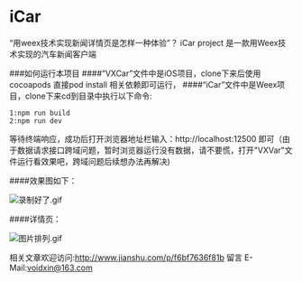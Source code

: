# iCar
“用weex技术实现新闻详情页是怎样一种体验”？ iCar project 是一款用Weex技术实现的汽车新闻客户端

###如何运行本项目
####“VXCar”文件中是iOS项目，clone下来后使用cocoapods 直接pod install 相关依赖即可运行，
####“iCar”文件中是Weex项目，clone下来cd到目录中执行以下命令:
```
1:npm run build
2:npm run dev
```
等待终端响应，成功后打开浏览器地址栏输入：http://localhost:12500 即可（由于数据请求接口跨域问题，暂时浏览器运行没有数据，请不要慌，打开"VXVar"文件运行看效果吧，跨域问题后续想办法再解决)

####效果图如下：

![录制好了.gif](http://upload-images.jianshu.io/upload_images/1376067-00ae669c8838d640.gif?imageMogr2/auto-orient/strip)

####详情页：

![图片排列.gif](http://upload-images.jianshu.io/upload_images/1376067-da03f75b023a609b.gif?imageMogr2/auto-orient/strip)

相关文章欢迎访问:http://www.jianshu.com/p/f6bf7636f81b 留言
E-Mail:voidxin@163.com
